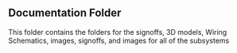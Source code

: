 ## Documentation Folder

This folder contains the folders for the signoffs, 3D models, Wiring Schematics, images, signoffs, and images for all of the subsystems



